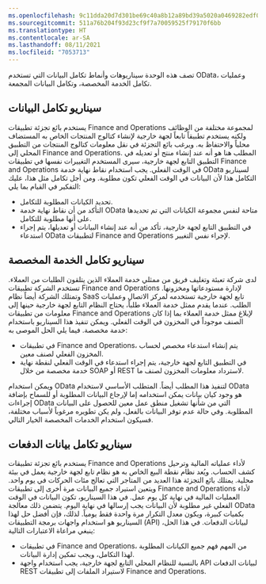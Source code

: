 ```yaml
---
ms.openlocfilehash: 9c11dda20d7d301be69c40a8b12a89bd39a5020a0469282edf0da1170dd157af
ms.sourcegitcommit: 511a76b204f93d23cf9f7a70059525f79170f6bb
ms.translationtype: HT
ms.contentlocale: ar-SA
ms.lasthandoff: 08/11/2021
ms.locfileid: "7053713"
---
```


تصف هذه الوحدة سيناريوهات وأنماط تكامل البيانات التي تستخدم OData، وعمليات تكامل الخدمة المخصصة، وتكامل البيانات المجمعة.

 

## <a name="odata-integration-scenario"></a>سيناريو تكامل البيانات  

يستخدم بائع تجزئة تطبيقات Finance and Operations لمجموعة مختلفة من الوظائف ولكنه يستخدم تطبيقاً تابعاً لجهة خارجية لإنشاء كتالوج المنتجات الخاص به المستضاف محلياً والاحتفاظ به. ويرغب بائع التجزئة في نقل معلومات كتالوج المنتجات من التطبيق المحلي إلى Finance and Operations. المطلب هنا هو أنه عند إنشاء منتج أو تعديله في التطبيق التابع لجهة خارجية، سيرى المستخدم التغييرات نفسها في تطبيقات Finance and Operations في الوقت الفعلي. يجب استخدام نقاط نهاية خدمة OData لسيناريو التكامل هذا لأن البيانات في الوقت الفعلي تكون مطلوبة. ومن أجل تكامل مثل هذا، عليك التفكير في القيام بما يلي:

-   تحديد الكيانات المطلوبة للتكامل.
-   التأكد من أن نقاط نهاية خدمة OData متاحة لنفس مجموعة الكيانات التي تم تحديدها على أنها مطلوبة للتكامل.
-   في التطبيق التابع لجهة خارجية، تأكد من أنه عند إنشاء البيانات أو تعديلها، يتم إجراء استدعاء OData لتطبيقات Finance and Operations لإجراء نفس التغيير.

## <a name="custom-service-integration-scenario"></a>سيناريو تكامل الخدمة المخصصة 

لدى شركة تعبئة وتغليف فريق من ممثلي خدمة العملاء الذين يتلقون الطلبات من العملاء. تستخدم الشركة تطبيقات Finance and Operations لإدارة مستودعاتها ومخزونها. وتمتلك الشركة أيضاً نظام SaaS تابع لجهة خارجية تستخدمه لمركز الاتصال وعمليات الطلب. عندما يقدم ممثل خدمة العملاء طلباً، يحتاج النظام التابع لجهة خارجية حينها إلى معلومات من تطبيقات Finance and Operations لإبلاغ ممثل خدمة العملاء بما إذا كان الصنف موجوداً في المخزون في الوقت الفعلي. ويمكن تنفيذ هذا السيناريو باستخدام خدمة مخصصة. فيما يلي الحل الموصى به:

-   في تطبيقات Finance and Operations، يتم إنشاء استدعاء مخصص لحساب المخزون الفعلي لصنف معين.
-   في التطبيق التابع لجهة خارجية، يتم إجراء استدعاء في الوقت الفعلي لنقطة نهاية خدمة مخصصة من خلال SOAP أو REST لاسترداد معلومات المخزون لصنف ما.

ويمكن استخدام OData لتنفيذ هذا المطلب أيضاً. المتطلب الأساسي لاستخدام OData هو وجود كيان بيانات يمكن استخدامه إما لإرجاع البيانات المطلوبة أو للسماح بإضافة إجراءات OData التي من شأنها تشغيل منطق عمل معين للحصول على البيانات المطلوبة. وفي حالة عدم توفر البيانات بالفعل، ولم يكن تطويره مرغوباً لأسباب مختلفة، فسيكون استخدام الخدمات المخصصة الخيار التالي.

## <a name="batch-data-integration-scenario"></a>سيناريو تكامل بيانات الدفعات 

يستخدم بائع تجزئة تطبيقات Finance and Operations لأداء عملياته المالية وترحيل كشف الحساب. ويُعد نظام نقطة البيع الخاص به هو نظام تابع لجهة خارجية يعمل في بيئة محلية. يمتلك بائع التجزئة هذا العديد من المتاجر التي تعالج مئات الحركات في يوم واحد. ويتعين استيراد جميع البيانات مرة أخرى إلى تطبيقات Finance and Operations لأداء العمليات المالية في نهاية كل يوم عمل. في هذا السيناريو، تكون البيانات في الوقت الفعلي غير مطلوبة لأن البيانات يجب إرسالها في نهاية اليوم. يتضمن ذلك معالجة OData بكميات كبيرة، ويكون معدل التكرار مرة واحدة فقط يومياً. لذلك، فإن أفضل حل لهذا السيناريو هو استخدام واجهات برمجة التطبيقات (API) لبيانات الدفعات. في هذا الحل، ينبغي مراعاة الاعتبارات التالية:

-   في تطبيقات Finance and Operations، من المهم فهم جميع الكيانات المطلوبة لهذا التكامل، ويجب تمكين إدارة البيانات.
-   بالنسبة للنظام المحلي التابع لجهة خارجية، يجب استخدام واجهة API لبيانات الدفعات REST لاستيراد الملفات إلى تطبيقات Finance and Operations.
